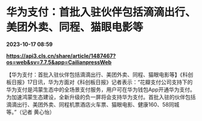 # 华为支付：首批入驻伙伴包括滴滴出行、美团外卖、同程、猫眼电影等

**2023-10-17 08:59**

**https://api3.cls.cn/share/article/1487467?os=web&sv=7.7.5&app=CailianpressWeb**

【华为支付：首批入驻伙伴包括滴滴出行、美团外卖、同程、猫眼电影等】《科创板日报》17日讯，华为方面对《科创板日报》记者表示：“花瓣支付公司支持下的华为支付是鸿蒙生态中的全场景支付服务，用户可在华为钱包App开通华为支付。为加速鸿蒙生态建设，全新升级的负一屏将会支持华为支付。首批入驻的伙伴包括滴滴出行、美团外卖、同程机票酒店火车票、猫眼电影、健康160、58同城等。”（记者 黄心怡）